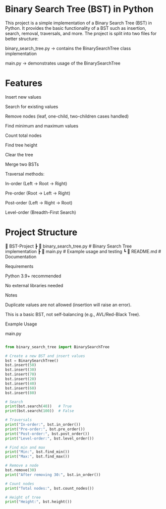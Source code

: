  # Binary Search Tree (BST) in Python

This project is a simple implementation of a Binary Search Tree (BST) in Python.
It provides the basic functionality of a BST such as insertion, search, removal, traversals, and more.
The project is split into two files for better structure:

binary_search_tree.py → contains the BinarySearchTree class implementation

main.py → demonstrates usage of the BinarySearchTree

 # Features

Insert new values

Search for existing values

Remove nodes (leaf, one-child, two-children cases handled)

Find minimum and maximum values

Count total nodes

Find tree height

Clear the tree

Merge two BSTs

Traversal methods:

In-order (Left → Root → Right)

Pre-order (Root → Left → Right)

Post-order (Left → Right → Root)

Level-order (Breadth-First Search)
 # Project Structure
📂 BST-Project
 ┣ 📜 binary_search_tree.py   # Binary Search Tree implementation
 ┣ 📜 main.py                 # Example usage and testing
 ┗ 📜 README.md               # Documentation

Requirements

Python 3.9+ recommended

No external libraries needed

Notes

Duplicate values are not allowed (insertion will raise an error).

This is a basic BST, not self-balancing (e.g., AVL/Red-Black Tree).

Example Usage

main.py
```python

from binary_search_tree import BinarySearchTree

# Create a new BST and insert values
bst = BinarySearchTree()
bst.insert(50)
bst.insert(30)
bst.insert(70)
bst.insert(20)
bst.insert(40)
bst.insert(60)
bst.insert(80)

# Search
print(bst.search(40))   # True
print(bst.search(100))  # False

# Traversals
print("In-order:", bst.in_order())     
print("Pre-order:", bst.pre_order())  
print("Post-order:", bst.post_order())
print("Level-order:", bst.level_order())

# Find min and max
print("Min:", bst.find_min())
print("Max:", bst.find_max())

# Remove a node
bst.remove(30)
print("After removing 30:", bst.in_order())

# Count nodes
print("Total nodes:", bst.count_nodes())

# Height of tree
print("Height:", bst.height())

```
